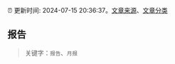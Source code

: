 :alarm_clock: 更新时间: 2024-07-15 20:36:37。[文章来源](/README.md)、[文章分类](/TAGS.md)

## 报告


> 关键字：`报告`、`月报`



